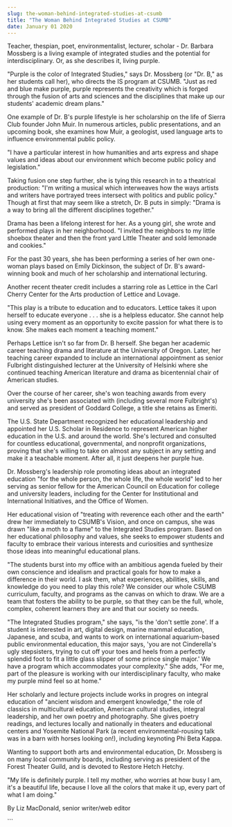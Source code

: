 ```yaml
---
slug: the-woman-behind-integrated-studies-at-csumb
title: "The Woman Behind Integrated Studies at CSUMB"
date: January 01 2020
---
```


 
<p>
  Teacher, thespian, poet, environmentalist, lecturer, scholar - Dr. Barbara
  Mossberg is a living example of integrated studies and the potential for
  interdisciplinary. Or, as she describes it, living purple.
</p>
<p>
  "Purple is the color of Integrated Studies," says Dr. Mossberg (or "Dr. B," as
  her students call her), who directs the IS program at CSUMB. "Just as red and
  blue make purple, purple represents the creativity which is forged through the
  fusion of arts and sciences and the disciplines that make up our students'
  academic dream plans."
</p>
<p>
  One example of Dr. B's purple lifestyle is her scholarship on the life of
  Sierra Club founder John Muir. In numerous articles, public presentations, and
  an upcoming book, she examines how Muir, a geologist, used language arts to
  influence environmental public policy.
</p>
<p>
  "I have a particular interest in how humanities and arts express and shape
  values and ideas about our environment which become public policy and
  legislation."
</p>
<p>
  Taking fusion one step further, she is tying this research in to a theatrical
  production: "I'm writing a musical which interweaves how the ways artists and
  writers have portrayed trees intersect with politics and public policy."
  Though at first that may seem like a stretch, Dr. B puts in simply: "Drama is
  a way to bring all the different disciplines together."
</p>
<p>
  Drama has been a lifelong interest for her. As a young girl, she wrote and
  performed plays in her neighborhood. "I invited the neighbors to my little
  shoebox theater and then the front yard Little Theater and sold lemonade and
  cookies."
</p>
<p>
  For the past 30 years, she has been performing a series of her own one-woman
  plays based on Emily Dickinson, the subject of Dr. B's award-winning book and
  much of her scholarship and international lecturing.
</p>
<p>
  Another recent theater credit includes a starring role as Lettice in the Carl
  Cherry Center for the Arts production of Lettice and Lovage.
</p>
<p>
  "This play is a tribute to education and to educators. Lettice takes it upon
  herself to educate everyone . . . she is a helpless educator. She cannot help
  using every moment as an opportunity to excite passion for what there is to
  know. She makes each moment a teaching moment."
</p>
<p>
  Perhaps Lettice isn't so far from Dr. B herself. She began her academic career
  teaching drama and literature at the University of Oregon. Later, her teaching
  career expanded to include an international appointment as senior Fulbright
  distinguished lecturer at the University of Helsinki where she continued
  teaching American literature and drama as bicentennial chair of American
  studies.
</p>
<p>
  Over the course of her career, she's won teaching awards from every university
  she's been associated with (including several more Fulbright's) and served as
  president of Goddard College, a title she retains as Emeriti.
</p>
<p>
  The U.S. State Department recognized her educational leadership and appointed
  her U.S. Scholar in Residence to represent American higher education in the
  U.S. and around the world. She's lectured and consulted for countless
  educational, governmental, and nonprofit organizations, proving that she's
  willing to take on almost any subject in any setting and make it a teachable
  moment. After all, it just deepens her purple hue.
</p>
<p>
  Dr. Mossberg's leadership role promoting ideas about an integrated education
  "for the whole person, the whole life, the whole world" led to her serving as
  senior fellow for the American Council on Education for college and university
  leaders, including for the Center for Institutional and International
  Initiatives, and the Office of Women.
</p>
<p>
  Her educational vision of "treating with reverence each other and the earth"
  drew her immediately to CSUMB's Vision, and once on campus, she was drawn
  "like a moth to a flame" to the Integrated Studies program. Based on her
  educational philosophy and values, she seeks to empower students and faculty
  to embrace their various interests and curiosities and synthesize those ideas
  into meaningful educational plans.
</p>
<p>
  "The students burst into my office with an ambitious agenda fueled by their
  own conscience and idealism and practical goals for how to make a difference
  in their world. I ask them, what experiences, abilities, skills, and knowledge
  do you need to play this role? We consider our whole CSUMB curriculum,
  faculty, and programs as the canvas on which to draw. We are a team that
  fosters the ability to be purple, so that they can be the full, whole,
  complex, coherent learners they are and that our society so needs.
</p>
<p>
  "The Integrated Studies program," she says, "is the 'don't settle zone'. If a
  student is interested in art, digital design, marine mammal education,
  Japanese, and scuba, and wants to work on international aquarium-based public
  environmental education, this major says, 'you are not Cinderella's ugly
  stepsisters, trying to cut off your toes and heels from a perfectly splendid
  foot to fit a little glass slipper of some prince single major.' We have a
  program which accommodates your complexity." She adds, "For me, part of the
  pleasure is working with our interdisciplinary faculty, who make my purple
  mind feel so at home."
</p>
<p>
  Her scholarly and lecture projects include works in progres on integral
  education of "ancient wisdom and emergent knowledge," the role of classics in
  multicultural education, American cultural studies, integral leadership, and
  her own poetry and photography. She gives poetry readings, and lectures
  locally and nationally in theaters and educational centers and Yosemite
  National Park (a recent environmental-rousing talk was in a barn with horses
  looking on!), including keynoting Phi Beta Kappa.
</p>
<p>
  Wanting to support both arts and environmental education, Dr. Mossberg is on
  many local community boards, including serving as president of the Forest
  Theater Guild, and is devoted to Restore Hetch Hetchy.
</p>
<p>
  "My life is definitely purple. I tell my mother, who worries at how busy I am,
  it's a beautiful life, because I love all the colors that make it up, every
  part of what I am doing."
</p>
<p>
  By Liz MacDonald, senior writer/web editor
</p>
```
